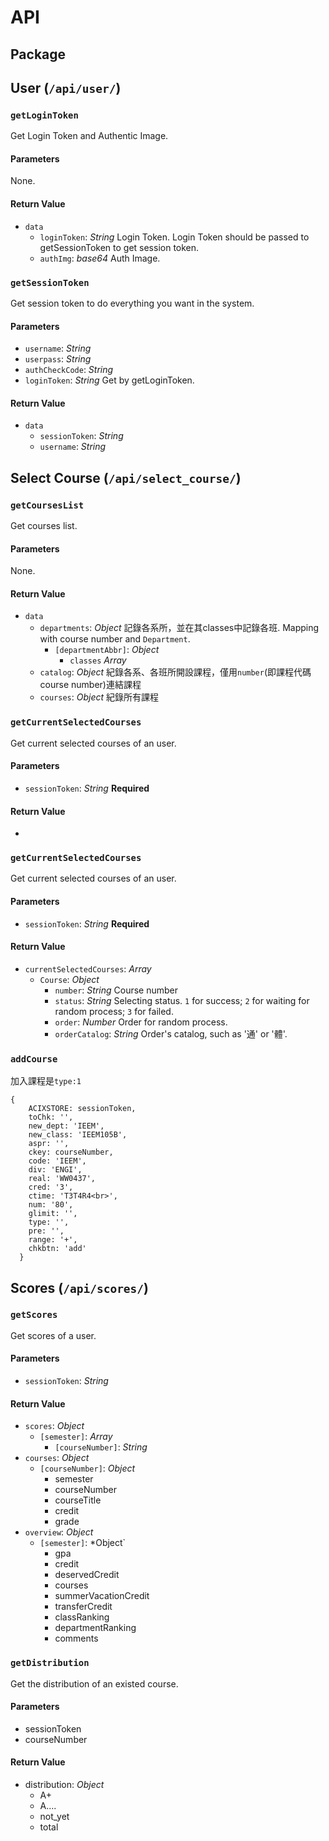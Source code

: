 # API

## Package

## User (`/api/user/`)

### `getLoginToken`

Get Login Token and Authentic Image.

#### Parameters

None.

#### Return Value

- `data`
    - `loginToken`: *String* Login Token. Login Token should be passed to getSessionToken to get session token.
    - `authImg`: *base64* Auth Image.

### `getSessionToken`

Get session token to do everything you want in the system.

#### Parameters

- `username`: *String*
- `userpass`: *String*
- `authCheckCode`: *String*
- `loginToken`: *String* Get by getLoginToken.

#### Return Value

- `data`
    - `sessionToken`: *String*
    - `username`: *String*

## Select Course (`/api/select_course/`)

### `getCoursesList`

Get courses list.

#### Parameters

None.

#### Return Value

- `data`
  - `departments`: *Object* 記錄各系所，並在其classes中記錄各班. Mapping with course number and `Department`.
    - `[departmentAbbr]`: *Object*
      - `classes` *Array*
  - `catalog`: *Object* 紀錄各系、各班所開設課程，僅用`number`(即課程代碼 course number)連結課程
  - `courses`: *Object* 紀錄所有課程

### `getCurrentSelectedCourses`

Get current selected courses of an user.

#### Parameters

- `sessionToken`: *String* **Required**

#### Return Value

- 

### `getCurrentSelectedCourses`

Get current selected courses of an user.

#### Parameters

- `sessionToken`: *String* **Required**

#### Return Value

- `currentSelectedCourses`: *Array*
  - `Course`: *Object*
    - `number`: *String* Course number
    - `status`: *String* Selecting status. `1` for success; `2` for waiting for random process; `3` for failed.
    - `order`: *Number* Order for random process.
    - `orderCatalog`: *String* Order's catalog, such as '通' or '體'.


### `addCourse`

加入課程是`type:1`

```
{
    ACIXSTORE: sessionToken,
    toChk: '',
    new_dept: 'IEEM',
    new_class: 'IEEM105B',
    aspr: '',
    ckey: courseNumber,
    code: 'IEEM',
    div: 'ENGI',
    real: 'WW0437',
    cred: '3',
    ctime: 'T3T4R4<br>',
    num: '80',
    glimit: '',
    type: '',
    pre: '',
    range: '+',
    chkbtn: 'add'
  }

```

## Scores (`/api/scores/`)

### `getScores`

Get scores of a user.

#### Parameters

- `sessionToken`: *String*

#### Return Value

- `scores`: *Object*
    - `[semester]`: *Array*
        - `[courseNumber]`: *String*
- `courses`: *Object*
    - `[courseNumber]`: *Object*
        - semester
        - courseNumber
        - courseTitle
        - credit
        - grade
- `overview`: *Object*
    - `[semester]`: *Object`
        - gpa
        - credit
        - deservedCredit
        - courses
        - summerVacationCredit
        - transferCredit
        - classRanking
        - departmentRanking
        - comments

### `getDistribution`

Get the distribution of an existed course.

#### Parameters

- sessionToken
- courseNumber

#### Return Value

- distribution: *Object*
    - A+
    - A....
    - not_yet
    - total



